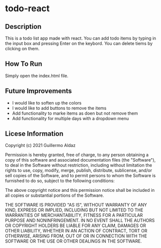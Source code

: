 # todo-react

## Description

This is a todo list app made with react. You can add todo items by typing in the input box and pressing Enter on the keybord. You can delete tiems by clicking on them.

## How To Run

Simply open the index.html file.

## Future Improvements

- I would like to soften up the colors
- I would like to add buttons to remove the items
- Add functionality to marke items as doen but not remove them
- Add functionality for multiple days with a dropdown menu

## Licese Information

Copyright (c) 2021 Guillermo Aldaz

Permission is hereby granted, free of charge, to any person obtaining a copy of this software and associated documentation files (the "Software"), to deal in the Software without restriction, including without limitation the rights to use, copy, modify, merge, publish, distribute, sublicense, and/or sell copies of the Software, and to permit persons to whom the Software is furnished to do so, subject to the following conditions:

The above copyright notice and this permission notice shall be included in all copies or substantial portions of the Software.

THE SOFTWARE IS PROVIDED "AS IS", WITHOUT WARRANTY OF ANY KIND, EXPRESS OR IMPLIED, INCLUDING BUT NOT LIMITED TO THE WARRANTIES OF MERCHANTABILITY, FITNESS FOR A PARTICULAR PURPOSE AND NONINFRINGEMENT. IN NO EVENT SHALL THE AUTHORS OR COPYRIGHT HOLDERS BE LIABLE FOR ANY CLAIM, DAMAGES OR OTHER LIABILITY, WHETHER IN AN ACTION OF CONTRACT, TORT OR OTHERWISE, ARISING FROM, OUT OF OR IN CONNECTION WITH THE SOFTWARE OR THE USE OR OTHER DEALINGS IN THE SOFTWARE.
